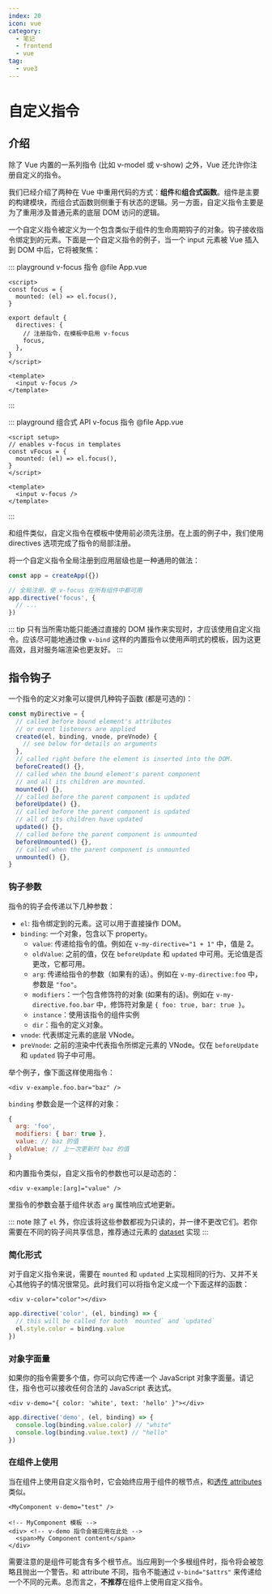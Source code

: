 ```yaml
---
index: 20
icon: vue
category:
  - 笔记
  - frontend
  - vue
tag:
  - vue3
---
```


# 自定义指令

## 介绍

除了 Vue 内置的一系列指令 (比如 v-model 或 v-show) 之外，Vue 还允许你注册自定义的指令。

我们已经介绍了两种在 Vue 中重用代码的方式：**组件**和**组合式函数**。组件是主要的构建模块，而组合式函数则侧重于有状态的逻辑。另一方面，自定义指令主要是为了重用涉及普通元素的底层 DOM 访问的逻辑。

一个自定义指令被定义为一个包含类似于组件的生命周期钩子的对象。钩子接收指令绑定到的元素。下面是一个自定义指令的例子，当一个 input 元素被 Vue 插入到 DOM 中后，它将被聚焦：

::: playground v-focus 指令
@file App.vue

```vue
<script>
const focus = {
  mounted: (el) => el.focus(),
}

export default {
  directives: {
    // 注册指令，在模板中启用 v-focus
    focus,
  },
}
</script>

<template>
  <input v-focus />
</template>
```

:::

::: playground 组合式 API v-focus 指令
@file App.vue

```vue
<script setup>
// enables v-focus in templates
const vFocus = {
  mounted: (el) => el.focus(),
}
</script>

<template>
  <input v-focus />
</template>
```

:::

和组件类似，自定义指令在模板中使用前必须先注册。在上面的例子中，我们使用 directives 选项完成了指令的局部注册。

将一个自定义指令全局注册到应用层级也是一种通用的做法：

```js
const app = createApp({})

// 全局注册，使 v-focus 在所有组件中都可用
app.directive('focus', {
  // ...
})
```

::: tip
只有当所需功能只能通过直接的 DOM 操作来实现时，才应该使用自定义指令。应该尽可能地通过像 `v-bind` 这样的内置指令以使用声明式的模板，因为这更高效，且对服务端渲染也更友好。
:::

## 指令钩子

一个指令的定义对象可以提供几种钩子函数 (都是可选的)：

```js
const myDirective = {
  // called before bound element's attributes
  // or event listeners are applied
  created(el, binding, vnode, preVnode) {
    // see below for details on arguments
  },
  // called right before the element is inserted into the DOM.
  beforeCreated() {},
  // called when the bound element's parent component
  // and all its children are mounted.
  mounted() {},
  // called before the parent component is updated
  beforeUpdate() {},
  // called before the parent component is updated
  // all of its children have updated
  updated() {},
  // called before the parent component is unmounted
  beforeUnmounted() {},
  // called when the parent component is unmounted
  unmounted() {},
}
```

### 钩子参数

指令的钩子会传递以下几种参数：

- `el`: 指令绑定到的元素。这可以用于直接操作 DOM。
- `binding`: 一个对象，包含以下 property。
  - `value`: 传递给指令的值。例如在 `v-my-directive="1 + 1"` 中，值是 2。
  - `oldValue`: 之前的值，仅在 `beforeUpdate` 和 `updated` 中可用。无论值是否更改，它都可用。
  - `arg`: 传递给指令的参数（如果有的话）。例如在 `v-my-directive:foo` 中，参数是 `"foo"`。
  - `modifiers`：一个包含修饰符的对象 (如果有的话)。例如在 `v-my-directive.foo.bar` 中，修饰符对象是 `{ foo: true, bar: true }`。
  - `instance`：使用该指令的组件实例
  - `dir`：指令的定义对象。
- `vnode`: 代表绑定元素的底层 VNode。
- `preVnode`: 之前的渲染中代表指令所绑定元素的 VNode。仅在 `beforeUpdate` 和 `updated` 钩子中可用。

举个例子，像下面这样使用指令：

```template
<div v-example.foo.bar="baz" />
```

`binding` 参数会是一个这样的对象：

```js
{
  arg: 'foo',
  modifiers: { bar: true },
  value: // baz 的值
  oldValue: // 上一次更新时 baz 的值
}
```

和内置指令类似，自定义指令的参数也可以是动态的：

```template
<div v-example:[arg]="value" />
```

里指令的参数会基于组件状态 `arg` 属性响应式地更新。

::: note
除了 `el` 外，你应该将这些参数都视为只读的，并一律不更改它们。若你需要在不同的钩子间共享信息，推荐通过元素的 [dataset](https://developer.mozilla.org/en-US/docs/Web/API/HTMLElement/dataset) 实现
:::

### 简化形式

对于自定义指令来说，需要在 `mounted` 和 `updated` 上实现相同的行为、又并不关心其他钩子的情况很常见。此时我们可以将指令定义成一个下面这样的函数：

```template
<div v-color="color"></div>
```

```js
app.directive('color', (el, binding) => {
  // this will be called for both `mounted` and `updated`
  el.style.color = binding.value
})
```

### 对象字面量

如果你的指令需要多个值，你可以向它传递一个 JavaScript 对象字面量。请记住，指令也可以接收任何合法的 JavaScript 表达式。

```template
<div v-demo="{ color: 'white', text: 'hello' }"></div>
```

```js
app.directive('demo', (el, binding) => {
  console.log(binding.value.color) // "white"
  console.log(binding.value.text) // "hello"
})
```

### 在组件上使用

当在组件上使用自定义指令时，它会始终应用于组件的根节点，和[透传 attributes](https://staging-cn.vuejs.org/guide/components/attrs.html) 类似。

```template
<MyComponent v-demo="test" />
```

```template
<!-- MyComponent 模板 -->
<div> <!-- v-demo 指令会被应用在此处 -->
  <span>My Component content</span>
</div>
```

需要注意的是组件可能含有多个根节点。当应用到一个多根组件时，指令将会被忽略且抛出一个警告。和 attribute 不同，指令不能通过 `v-bind="$attrs"` 来传递给一个不同的元素。总而言之，**不推荐**在组件上使用自定义指令。
